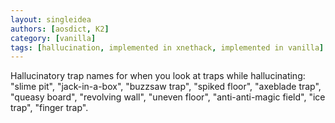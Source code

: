 ```yaml
---
layout: singleidea
authors: [aosdict, K2]
category: [vanilla]
tags: [hallucination, implemented in xnethack, implemented in vanilla]
---
```

Hallucinatory trap names for when you look at traps while hallucinating: "slime pit", "jack-in-a-box", "buzzsaw trap", "spiked floor", "axeblade trap", "queasy board", "revolving wall", "uneven floor", "anti-anti-magic field", "ice trap", "finger trap".
